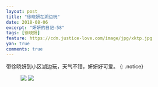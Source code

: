 ```yaml
---
layout: post
title: "徐晓妍在湖边玩"
date: 2018-08-06
excerpt: "妍妍的日记-58"
tags: [徐晓妍]
feature: https://cdn.justice-love.com/image/jpg/xktp.jpg
yan: true
comments: true
---
```

带徐晓妍到小区湖边玩，天气不错，妍妍好可爱。
{: .notice}
<figure>
    <img src="{{ site.staticUrl }}/yanyan/image/hubian1.jpg" />
    <img src="{{ site.staticUrl }}/yanyan/image/hubian2.jpg" />
</figure>
